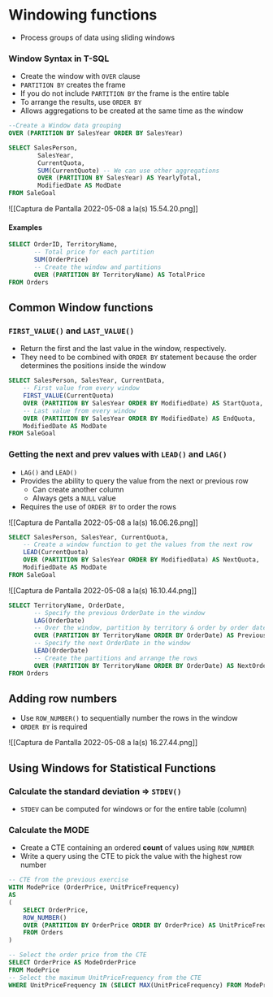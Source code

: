 # Windowing functions
- Process groups of data using sliding windows

### Window Syntax in T-SQL

- Create the window with `OVER` clause
- `PARTITION BY` creates the frame
- If you do not include `PARTITION BY` the frame is the entire table
- To arrange the results, use `ORDER BY`
- Allows aggregations to be created at the same time as the window

```sql
--Create a Window data grouping
OVER (PARTITION BY SalesYear ORDER BY SalesYear)
```

```sql
SELECT SalesPerson, 
		SalesYear, 
		CurrentQuota,
		SUM(CurrentQuote) -- We can use other aggregations
		OVER (PARTITION BY SalesYear) AS YearlyTotal,
		ModifiedDate AS ModDate
FROM SaleGoal
```

![[Captura de Pantalla 2022-05-08 a la(s) 15.54.20.png]]

#### Examples

```sql
SELECT OrderID, TerritoryName, 
       -- Total price for each partition
       SUM(OrderPrice) 
       -- Create the window and partitions
       OVER (PARTITION BY TerritoryName) AS TotalPrice
FROM Orders
```

## Common Window functions

### `FIRST_VALUE()` and `LAST_VALUE()`

- Return the first and the last value in the window, respectively.
- They need to be combined with `ORDER BY` statement because the order determines the positions inside the window

```sql
SELECT SalesPerson, SalesYear, CurrentData,
	-- First value from every window
	FIRST_VALUE(CurrentQuota)
	OVER (PARTITION BY SalesYear ORDER BY ModifiedDate) AS StartQuota,
	-- Last value from every window
	OVER (PARTITION BY SalesYear ORDER BY ModifiedDate) AS EndQuota,
	ModifiedDate AS ModDate
FROM SaleGoal
```



### Getting the next and prev values with `LEAD()` and `LAG()`
- `LAG()` and `LEAD()`
- Provides the ability to query the value from the next or previous row
	- Can create another column
	- Always gets a `NULL` value
- Requires the use of `ORDER BY` to order the rows

![[Captura de Pantalla 2022-05-08 a la(s) 16.06.26.png]]

```sql
SELECT SalesPerson, SalesYear, CurrentQuota,
	-- Create a window function to get the values from the next row
	LEAD(CurrentQuota)
	OVER (PARTITION BY SalesYear ORDER BY ModifiedData) AS NextQuota,
	ModifiedDate AS ModDate
FROM SaleGoal
```

![[Captura de Pantalla 2022-05-08 a la(s) 16.10.44.png]]

```sql
SELECT TerritoryName, OrderDate, 
       -- Specify the previous OrderDate in the window
       LAG(OrderDate) 
       -- Over the window, partition by territory & order by order date
       OVER (PARTITION BY TerritoryName ORDER BY OrderDate) AS PreviousOrder,
       -- Specify the next OrderDate in the window
       LEAD(OrderDate) 
       -- Create the partitions and arrange the rows
       OVER (PARTITION BY TerritoryName ORDER BY OrderDate) AS NextOrder
FROM Orders
```

## Adding row numbers
- Use `ROW_NUMBER()` to sequentially number the rows in the window
- `ORDER BY` is required

![[Captura de Pantalla 2022-05-08 a la(s) 16.27.44.png]]

## Using Windows for Statistical Functions

### Calculate the standard deviation => `STDEV()`
- `STDEV` can be computed for windows or for the entire table (column)

### Calculate the MODE
- Create a CTE containing an ordered **count** of values using `ROW_NUMBER`
- Write a query using the CTE to pick the value with the highest row number

```sql
-- CTE from the previous exercise
WITH ModePrice (OrderPrice, UnitPriceFrequency)
AS
(
	SELECT OrderPrice,
	ROW_NUMBER() 
    OVER (PARTITION BY OrderPrice ORDER BY OrderPrice) AS UnitPriceFrequency
	FROM Orders
)

-- Select the order price from the CTE
SELECT OrderPrice AS ModeOrderPrice
FROM ModePrice
-- Select the maximum UnitPriceFrequency from the CTE
WHERE UnitPriceFrequency IN (SELECT MAX(UnitPriceFrequency) FROM ModePrice)
```